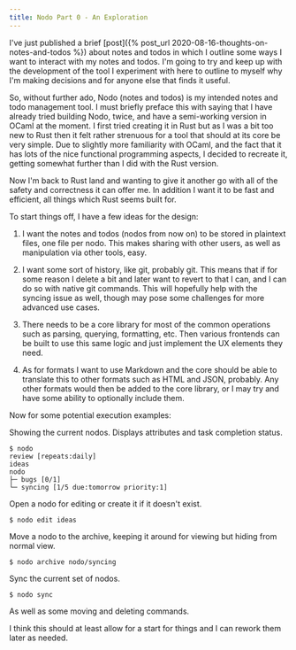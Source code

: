 ```yaml
---
title: Nodo Part 0 - An Exploration
---
```


I've just published a brief [post]({% post_url 2020-08-16-thoughts-on-notes-and-todos %}) about notes and todos in which I outline some
ways I want to interact with my notes and todos. I'm going to try and keep up
with the development of the tool I experiment with here to outline to myself
why I'm making decisions and for anyone else that finds it useful.

So, without further ado, Nodo (notes and todos) is my intended notes and todo
management tool. I must briefly preface this with saying that I have already
tried building Nodo, twice, and have a semi-working version in OCaml at the
moment. I first tried creating it in Rust but as I was a bit too new to Rust
then it felt rather strenuous for a tool that should at its core be very
simple. Due to slightly more familiarity with OCaml, and the fact that it has
lots of the nice functional programming aspects, I decided to recreate it,
getting somewhat further than I did with the Rust version.

Now I'm back to Rust land and wanting to give it another go with all of the
safety and correctness it can offer me. In addition I want it to be fast and
efficient, all things which Rust seems built for.

To start things off, I have a few ideas for the design:

1. I want the notes and todos (nodos from now on) to be stored in plaintext
   files, one file per nodo. This makes sharing with other users, as well as
   manipulation via other tools, easy.

2. I want some sort of history, like git, probably git. This means that
   if for some reason I delete a bit and later want to revert to that I can,
   and I can do so with native git commands. This will hopefully help with the
   syncing issue as well, though may pose some challenges for more advanced use
   cases.

3. There needs to be a core library for most of the common operations such as
   parsing, querying, formatting, etc. Then various frontends can be built to
   use this same logic and just implement the UX elements they need.

4. As for formats I want to use Markdown and the core should be able to
   translate this to other formats such as HTML and JSON, probably. Any other
   formats would then be added to the core library, or I may try and have some
   ability to optionally include them.

Now for some potential execution examples:

Showing the current nodos. Displays attributes and task completion status.

```shell
$ nodo
review [repeats:daily]
ideas
nodo
├─ bugs [0/1]
└─ syncing [1/5 due:tomorrow priority:1]
```

Open a nodo for editing or create it if it doesn't exist.
```shell
$ nodo edit ideas
```

Move a nodo to the archive, keeping it around for viewing but hiding from normal view.
```shell
$ nodo archive nodo/syncing
```

Sync the current set of nodos.
```shell
$ nodo sync
```

As well as some moving and deleting commands.

I think this should at least allow for a start for things and I can rework them
later as needed.

